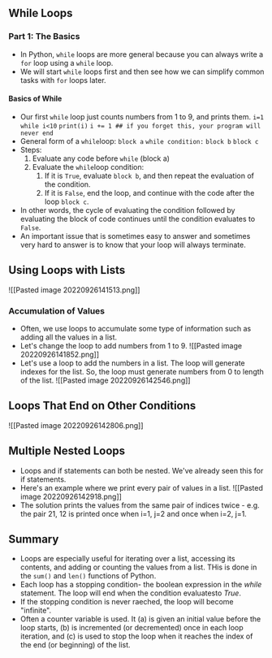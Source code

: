 ## While Loops
### Part 1: The Basics
- In Python, `while` loops are more general because you can always write a `for` loop using a `while` loop.
- We will start `while` loops first and then see how we can simplify common tasks with `for` loops later.
#### Basics of While
- Our first `while` loop just counts numbers from 1 to 9, and prints them.
  `i=1`
  `while i<10`
	  `print(i)`
	  `i += 1 ## if you forget this, your program will never end`
- General form of a `while`loop:
  `block a`
  `while condition:`
	  `block b`
  `block c`
- Steps:
	1. Evaluate any code before `while` (block a)
	2. Evaluate the `while`loop condition:
		1. If it is `True`, evaluate `block b`, and then repeat the evaluation of the condition.
		2. If it is `False`, end the loop, and continue with the code after the loop `block c`.
- In other words, the cycle of evaluating the condition followed by evaluating the block of code continues until the condition evaluates to `False`.
- An important issue that is sometimes easy to answer and sometimes very hard to answer is to know that your loop will always terminate.
## Using Loops with Lists
![[Pasted image 20220926141513.png]]
### Accumulation of Values
- Often, we use loops to accumulate some type of information such as adding all the values in a list.
- Let's change the loop to add numbers from 1 to 9.
 ![[Pasted image 20220926141852.png]]
- Let's use a loop to add the numbers in a list. The loop will generate indexes for the list. So, the loop must generate numbers from 0 to length of the list. ![[Pasted image 20220926142546.png]]
## Loops That End on Other Conditions
![[Pasted image 20220926142806.png]]
## Multiple Nested Loops
- Loops and if statements can both be nested. We've already seen this for if statements.
- Here's an example where we print every pair of values in a list. ![[Pasted image 20220926142918.png]]
- The solution prints the values from the same pair of indices twice - e.g. the pair 21, 12 is printed once when i=1, j=2 and once when i=2, j=1.
## Summary
- Loops are especially useful for iterating over a list, accessing its contents, and adding or counting the values from a list. THis is done in the `sum()` and `len()` functions of Python.
- Each loop has a stopping condition- the boolean expression in the *while* statement. The loop will end when the condition evaluatesto *True*.
- If the stopping condition is never raeched, the loop will become "infinite".
- Often a counter variable is used. It (a) is given an initial value before the loop starts, (b) is incremented (or decremented) once in each loop iteration, and (c) is used to stop the loop when it reaches the index of the end (or beginning) of the list.